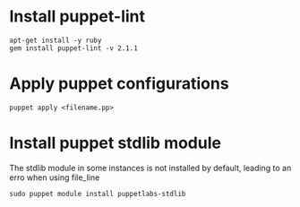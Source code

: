 
# Install puppet-lint
```
apt-get install -y ruby
gem install puppet-lint -v 2.1.1
```

# Apply puppet configurations

```
puppet apply <filename.pp>
```

# Install puppet stdlib module
The stdlib module in some instances is not installed by default, leading to an erro when using file_line

```
sudo puppet module install puppetlabs-stdlib
```